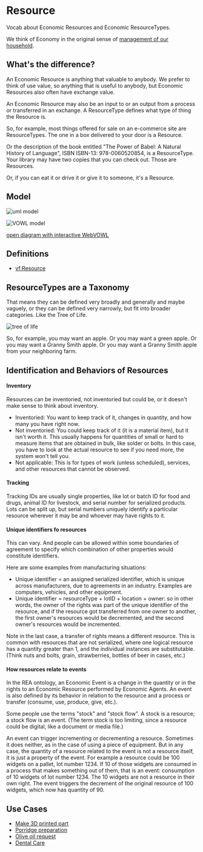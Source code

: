 # Resource
Vocab about Economic Resources and Economic ResourceTypes.

We think of Economy in the original sense of [management of our household](https://en.wikipedia.org/wiki/Economy).

## What's the difference?

An Economic Resource is anything that valuable to anybody. We prefer to think of use value, so anything that is useful to anybody, but Economic Resources also often have exchange value.

An Economic Resource may also be an input to or an output from a process or transferred in an exchange.
A ResourceType defines what type of thing the Resource is.

So, for example, most things offered for sale on an e-commerce site are ResourceTypes.
The one in a box delivered to your door is a Resource.

Or the description of the book entitled "The Power of Babel: A Natural History of Language", ISBN ISBN-13: 978-0060520854,
is a ResourceType. Your library may have two copies that you can check out. Those are Resources.

Or, if you can eat it or drive it or give it to someone, it's a Resource.

## Model

![uml model](https://raw.githubusercontent.com/valueflows/resource/master/images/resource.png)

![VOWL model](https://raw.githubusercontent.com/valueflows/resource/master/images/vowl.png)

[open diagram with interactive WebVOWL](http://vowl.visualdataweb.org/webvowl/index.html#iri=https://raw.githubusercontent.com/valueflows/resource/master/resource.ttl)

## Definitions

* [vf:Resource](https://github.com/valueflows/resource/blob/master/Resource.md)

## ResourceTypes are a Taxonomy

That means they can be defined very broadly and generally and maybe vaguely, or they can be defined very narrowly,
but fit into broader categories. Like the Tree of Life.

![tree of life](https://upload.wikimedia.org/wikipedia/commons/thumb/7/70/Phylogenetic_tree.svg/450px-Phylogenetic_tree.svg.png)

So, for example, you may want an apple. Or you may want a green apple. Or you may want a Granny Smith apple.
Or you may want a Granny Smith apple from your neighboring farm.

## Identification and Behaviors of Resources

#### Inventory

Resources can be inventoried, not inventoried but could be, or it doesn't make sense to think about inventory.
* Inventoried: You want to keep track of it, changes in quantity, and how many you have right now.
* Not inventoried: You could keep track of it (it is a material item), but it isn't worth it.  This usually happens for quantities of small or hard to measure items that are obtained in bulk, like solder or bolts.  In this case, you have to look at the actual resource to see if you need more, the system won't tell you.
* Not applicable: This is for types of work (unless scheduled), services, and other resources that cannot be observed.

#### Tracking

Tracking IDs are usually single properties, like lot or batch ID for food and drugs, animal ID for livestock, and serial number for serialized products. Lots can be split up, but serial numbers uniquely identify a particular resource wherever it may be and whoever may have rights to it.

#### Unique identifiers fo resources

This can vary.  And people can be allowed within some boundaries of agreement to specify which combination of other properties would constitute identifiers.

Here are some examples from manufacturing situations:

* Unique identifier = an assigned serialized identifier, which is unique across manufacturers, due to agreements in an industry.  Examples are computers, vehicles, and other equipment.
* Unique identifier = resourceType + lotID + location + owner: so in other words, the owner of the rights was part of the unique identifier of the resource, and if the resource got transferred from one owner to another, the first owner's resources would be decremented, and the second owner's resources would be incremented. 

Note in the last case, a transfer of rights means a different resource. This is common with resources that are not serialized, where one logical resource has a quantity greater than 1, and the individual instances are substitutable. (Think nuts and bolts, grain, strawberries, bottles of beer in cases, etc.)

#### How resources relate to events

In the REA ontology, an Economic Event is a change in the quantity or in the rights to an Economic Resource performed by Economic Agents. An event is also defined by its behavior in relation to the resource and a process or transfer (consume, use, produce, give, etc.).

Some people use the terms "stock" and "stock flow".  A stock is a resource; a stock flow is an event. (The term stock is too limiting, since a resource could be digital, like a document or media file.)  

An event can trigger incrementing or decrementing a resource.  Sometimes it does neither, as in the case of using a piece of equipment.  But in any case, the quantity of a resource related to the event is not a resource itself, it is just a property of the event.  For example a resource could be 100 widgets on a pallet, lot number 1234.  If 10 of those widgets are consumed in a process that makes something out of them, that is an event: consumption of 10 widgets of lot number 1234.  The 10 widgets are not a resource in their own right.  The event triggers the decrement of the original resource of 100 widgets, which now has quantity of 90.

## Use Cases

* [Make 3D printed part](https://github.com/valueflows/valueflows/blob/master/use-cases/make-3d-printed-part.md)
* [Porridge preparation](https://github.com/valueflows/valueflows/blob/master/use-cases/porridge-preparation.md)
* [Olive oil request](https://github.com/valueflows/valueflows/blob/master/use-cases/olive-oil-request.md)
* [Dental Care](https://github.com/valueflows/valueflows/blob/master/use-cases/dental-care.md)

